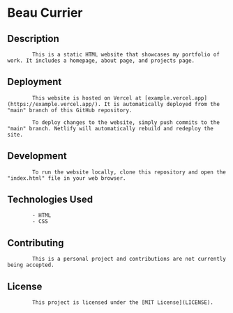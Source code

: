 # Beau Currier

## Description

            This is a static HTML website that showcases my portfolio of work. It includes a homepage, about page, and projects page.

## Deployment

            This website is hosted on Vercel at [example.vercel.app](https://example.vercel.app/). It is automatically deployed from the "main" branch of this GitHub repository.

            To deploy changes to the website, simply push commits to the "main" branch. Netlify will automatically rebuild and redeploy the site.

## Development

            To run the website locally, clone this repository and open the "index.html" file in your web browser.

## Technologies Used

            - HTML
            - CSS

## Contributing

            This is a personal project and contributions are not currently being accepted.

## License

            This project is licensed under the [MIT License](LICENSE).
